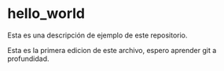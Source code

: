 # hello_world
Esta es una descripción de ejemplo de este repositorio.

Esta es la primera edicion de este archivo, espero aprender git a profundidad.

